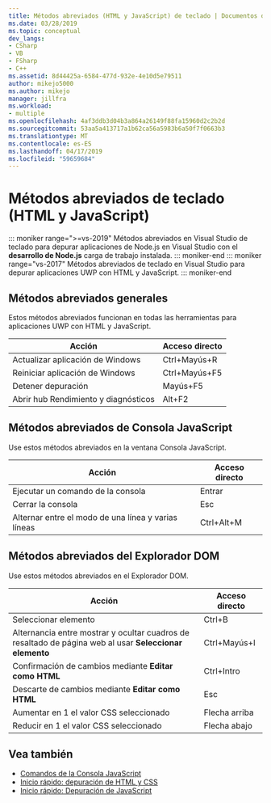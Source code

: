 ```yaml
---
title: Métodos abreviados (HTML y JavaScript) de teclado | Documentos de Microsoft
ms.date: 03/28/2019
ms.topic: conceptual
dev_langs:
- CSharp
- VB
- FSharp
- C++
ms.assetid: 8d44425a-6584-477d-932e-4e10d5e79511
author: mikejo5000
ms.author: mikejo
manager: jillfra
ms.workload:
- multiple
ms.openlocfilehash: 4af3ddb3d04b3a864a26149f88fa15960d2c2b2d
ms.sourcegitcommit: 53aa5a413717a1b62ca56a5983b6a50f7f0663b3
ms.translationtype: MT
ms.contentlocale: es-ES
ms.lasthandoff: 04/17/2019
ms.locfileid: "59659684"
---
```

# <a name="keyboard-shortcuts-html-and-javascript"></a>Métodos abreviados de teclado (HTML y JavaScript)

::: moniker range=">=vs-2019"
 Métodos abreviados en Visual Studio de teclado para depurar aplicaciones de Node.js en Visual Studio con el **desarrollo de Node.js** carga de trabajo instalada.
::: moniker-end
::: moniker range="vs-2017"
 Métodos abreviados de teclado en Visual Studio para depurar aplicaciones UWP con HTML y JavaScript.
::: moniker-end

## <a name="general-shortcuts"></a>Métodos abreviados generales

 Estos métodos abreviados funcionan en todas las herramientas para aplicaciones UWP con HTML y JavaScript.

|Acción|Acceso directo|
|------------|--------------|
|Actualizar aplicación de Windows|Ctrl+Mayús+R|
|Reiniciar aplicación de Windows|Ctrl+Mayús+F5|
|Detener depuración|Mayús+F5|
|Abrir hub Rendimiento y diagnósticos|Alt+F2|

## <a name="javascript-console-shortcuts"></a>Métodos abreviados de Consola JavaScript

 Use estos métodos abreviados en la ventana Consola JavaScript.

|Acción|Acceso directo|
|------------|--------------|
|Ejecutar un comando de la consola|Entrar|
|Cerrar la consola|Esc|
|Alternar entre el modo de una línea y varias líneas|Ctrl+Alt+M|

## <a name="dom-explorer-shortcuts"></a>Métodos abreviados del Explorador DOM

 Use estos métodos abreviados en el Explorador DOM.

|Acción|Acceso directo|
|------------|--------------|
|Seleccionar elemento|Ctrl+B|
|Alternancia entre mostrar y ocultar cuadros de resaltado de página web al usar **Seleccionar elemento**|Ctrl+Mayús+I|
|Confirmación de cambios mediante **Editar como HTML**|Ctrl+Intro|
|Descarte de cambios mediante **Editar como HTML**|Esc|
|Aumentar en 1 el valor CSS seleccionado|Flecha arriba|
|Reducir en 1 el valor CSS seleccionado|Flecha abajo|

## <a name="see-also"></a>Vea también
- [Comandos de la Consola JavaScript](../debugger/javascript-console-commands.md)
- [Inicio rápido: depuración de HTML y CSS](../debugger/quickstart-debug-html-and-css.md?view=vs-2017)
- [Inicio rápido: Depuración de JavaScript](../debugger/quickstart-debug-javascript-using-the-console.md?view=vs-2017)
